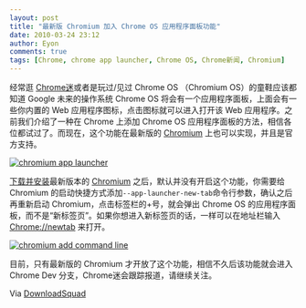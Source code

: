```yaml
---
layout: post
title: "最新版 Chromium 加入 Chrome OS 应用程序面板功能"
date: 2010-03-24 23:12
author: Eyon
comments: true
tags: [Chrome, chrome app launcher, Chrome OS, Chrome新闻, Chromium]
---
```

经常逛 [Chrome迷](http://www.chromi.org)或者是玩过/见过 Chrome OS （Chromium OS）的童鞋应该都知道 Google 未来的操作系统 Chrome OS 将会有一个应用程序面板，上面会有一些你内置的 Web 应用程序图标，点击图标就可以进入打开该 Web 应用程序。之前我们介绍了一种在 Chrome 上添加 Chrome OS 应用程序面板的方法，相信各位都试过了。而现在，这个功能在最新版的 [Chromium](http://www.chromi.org/archives/tag/chromium) 上也可以实现，并且是官方支持。

<a href="http://img.chromi.org/2010/03/chromium-app-launcher.png">![](http://img.chromi.org/2010/03/chromium-app-launcher-550x400.png "chromium app launcher")</a>

[下载并安装](http://www.chromi.org/chromedownload)最新版本的 [Chromium](http://www.chromi.org/archives/tag/chromium) 之后，默认并没有开启这个功能，你需要给 Chromium 的启动快捷方式添加`--app-launcher-new-tab`命令行参数，确认之后再重新启动 Chromium，点击标签栏的+号，就会弹出 Chrome OS 的应用程序面板，而不是“新标签页”。如果你想进入新标签页的话，一样可以在地址栏输入 [Chrome://newtab](Chrome://newtab) 来打开。

<a href="http://img.chromi.org/2010/03/chromium-add-command-line.png">![](http://img.chromi.org/2010/03/chromium-add-command-line-550x461.png "chromium add command line")</a>

目前，只有最新版的 Chromium 才开放了这个功能，相信不久后该功能就会进入 Chrome Dev 分支，Chrome迷会跟踪报道，请继续关注。

Via [DownloadSquad](http://www.downloadsquad.com/2010/03/24/play-with-the-google-chrome-os-app-launcher-on-latest-windows-ch/)
